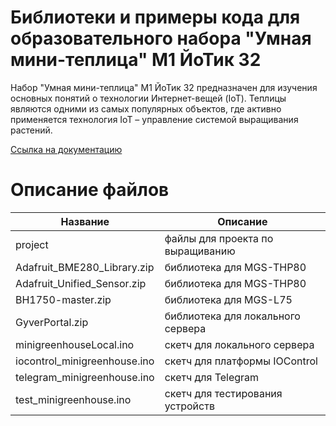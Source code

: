 # Библиотеки и примеры кода для образовательного набора "Умная мини-теплица" М1 ЙоТик 32

Набор "Умная мини-теплица" М1 ЙоТик 32 предназначен для изучения основных понятий о технологии Интернет-вещей (IoT). Теплицы являются одними из самых популярных объектов, где активно применяется технология IoT – управление системой выращивания растений.

[Ссылка на документацию](https://books.mgbot.ru/doc/minigreen.zip)

# Описание файлов

| Название    | Описание |
| ----------- | -----------|
| project      | файлы для проекта по выращиванию |
| Adafruit_BME280_Library.zip      | библиотека для MGS-THP80 |
| Adafruit_Unified_Sensor.zip     | библиотека для MGS-THP80 |
| BH1750-master.zip    | библиотека для MGS-L75 |
| GyverPortal.zip    | библиотека для локального сервера |
| minigreenhouseLocal.ino  | скетч для локального сервера|
| iocontrol_minigreenhouse.ino  | скетч для платформы IOControl|
| telegram_minigreenhouse.ino   | скетч для Telegram|
| test_minigreenhouse.ino   | скетч для тестирования устройств|
